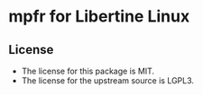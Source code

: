 # mpfr for Libertine Linux

## License

* The license for this package is MIT.
* The license for the upstream source is LGPL3.
